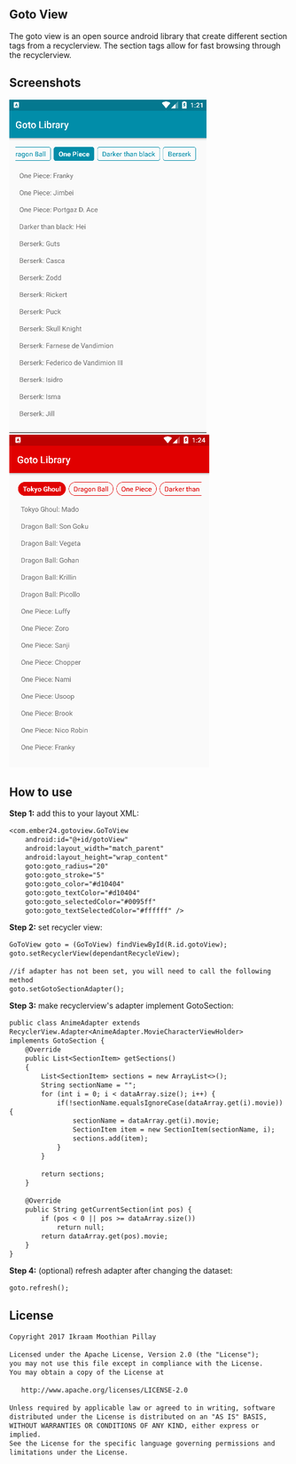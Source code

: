 Goto View
-----
The goto view is an open source android library that create different section tags from a recyclerview. The section tags allow for fast browsing through the recyclerview.

Screenshots
-----
![](https://github.com/Ember24/GotoView/blob/master/screenshots/screenshot_1.png?raw=true) ![](https://github.com/Ember24/GotoView/blob/master/screenshots/screenshot_2.png?raw=true)

How to use
-----
**Step 1:** add this to your layout XML:

    <com.ember24.gotoview.GoToView
        android:id="@+id/gotoView"
        android:layout_width="match_parent"
        android:layout_height="wrap_content"
        goto:goto_radius="20"
        goto:goto_stroke="5"
        goto:goto_color="#d10404"
        goto:goto_textColor="#d10404"
        goto:goto_selectedColor="#0095ff"
        goto:goto_textSelectedColor="#ffffff" />

**Step 2:** set recycler view:

    GoToView goto = (GoToView) findViewById(R.id.gotoView);
    goto.setRecyclerView(dependantRecycleView);
    
    //if adapter has not been set, you will need to call the following method
    goto.setGotoSectionAdapter();

**Step 3:** make recyclerview's adapter implement GotoSection:

    public class AnimeAdapter extends RecyclerView.Adapter<AnimeAdapter.MovieCharacterViewHolder>
    implements GotoSection {
        @Override
        public List<SectionItem> getSections()
        {
            List<SectionItem> sections = new ArrayList<>();
            String sectionName = "";
            for (int i = 0; i < dataArray.size(); i++) {
                if(!sectionName.equalsIgnoreCase(dataArray.get(i).movie)) {
                    sectionName = dataArray.get(i).movie;
                    SectionItem item = new SectionItem(sectionName, i);
                    sections.add(item);
                }
            }

            return sections;
        }

        @Override
        public String getCurrentSection(int pos) {
            if (pos < 0 || pos >= dataArray.size())
                return null;
            return dataArray.get(pos).movie;
        }
    }
    
**Step 4:** (optional) refresh adapter after changing the dataset:

    goto.refresh();
    
License
-------

    Copyright 2017 Ikraam Moothian Pillay

    Licensed under the Apache License, Version 2.0 (the "License");
    you may not use this file except in compliance with the License.
    You may obtain a copy of the License at

       http://www.apache.org/licenses/LICENSE-2.0

    Unless required by applicable law or agreed to in writing, software
    distributed under the License is distributed on an "AS IS" BASIS,
    WITHOUT WARRANTIES OR CONDITIONS OF ANY KIND, either express or implied.
    See the License for the specific language governing permissions and
    limitations under the License.




